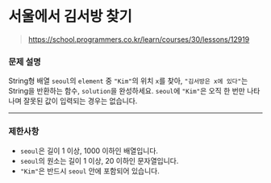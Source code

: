 # 서울에서 김서방 찾기

> https://school.programmers.co.kr/learn/courses/30/lessons/12919

### 문제 설명

String형 배열 `seoul`의 `element` 중 `"Kim"`의 위치 `x`를 찾아, `"김서방은 x에 있다"`는 String을 반환하는 함수, `solution`을 완성하세요. `seoul`에 `"Kim"`은 오직 한 번만 나타나며 잘못된 값이 입력되는 경우는 없습니다.

-----

### 제한사항

- `seoul`은 길이 1 이상, 1000 이하인 배열입니다.
- `seoul`의 원소는 길이 1 이상, 20 이하인 문자열입니다.
- `"Kim"`은 반드시 `seoul` 안에 포함되어 있습니다.
